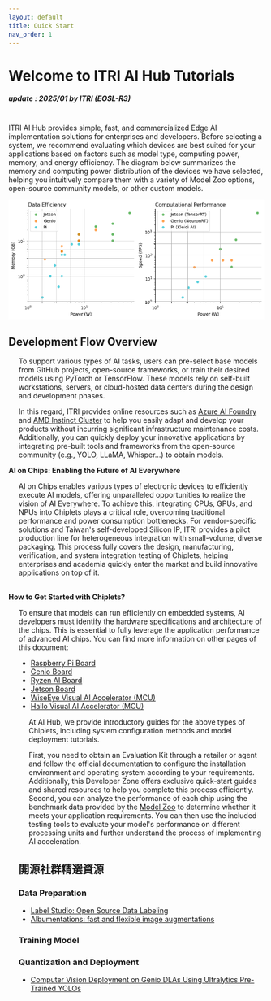 ```yaml
---
layout: default
title: Quick Start
nav_order: 1
---
```


# Welcome to ITRI AI Hub Tutorials
##### update : 2025/01 by ITRI (EOSL-R3)

<br>ITRI AI Hub provides simple, fast, and commercialized Edge AI implementation solutions for enterprises and developers. Before selecting a system, we recommend evaluating which devices are best suited for your applications based on factors such as model type, computing power, memory, and energy efficiency. The diagram below summarizes the memory and computing power distribution of the devices we have selected, helping you intuitively compare them with a variety of Model Zoo options, open-source community models, or other custom models.

<div align="center">
<img src="docs/assets/images/pages/metric_of_all_devices.png" width="760"/>
</div>

## **Development Flow Overview**

<div style="margin-left: 20px;">
<p>To support various types of AI tasks, users can pre-select base models from GitHub projects, open-source frameworks, or train their desired models using PyTorch or TensorFlow. These models rely on self-built workstations, servers, or cloud-hosted data centers during the design and development phases. 

In this regard, ITRI provides online resources such as <a href="https://azure.microsoft.com/en-us/products/machine-learning">Azure AI Foundry</a> and <a href="https://www.aita.org.tw/News/news_more?id=82a8da71e7cc4cf6acb657a789165822">AMD Instinct Cluster</a> to help you easily adapt and develop your products without incurring significant infrastructure maintenance costs. Additionally, you can quickly deploy your innovative applications by integrating pre-built tools and frameworks from the open-source community (e.g., YOLO, LLaMA, Whisper...) to obtain models.</p>
</div>

<strong>AI on Chips: Enabling the Future of AI Everywhere</strong>
<div style="margin-left: 20px;">
AI on Chips enables various types of electronic devices to efficiently execute AI models, offering unparalleled opportunities to realize the vision of AI Everywhere. To achieve this, integrating CPUs, GPUs, and NPUs into Chiplets plays a critical role, overcoming traditional performance and power consumption bottlenecks. For vendor-specific solutions and Taiwan's self-developed Silicon IP, ITRI provides a pilot production line for heterogeneous integration with small-volume, diverse packaging. This process fully covers the design, manufacturing, verification, and system integration testing of Chiplets, helping enterprises and academia quickly enter the market and build innovative applications on top of it.
</div><br>


<strong>How to Get Started with Chiplets?</strong>
<div style="margin-left: 20px;">
To ensure that models can run efficiently on embedded systems, AI developers must identify the hardware specifications and architecture of the chips. This is essential to fully leverage the application performance of advanced AI chips. You can find more information on other pages of this document:
<ul>
    <li><a href="https://r300-ai.github.io/ITRI-AI-Hub/">Raspberry Pi Board</a></li>
    <li><a href="https://r300-ai.github.io/ITRI-AI-Hub/docs/genio-evk.html">Genio Board</a></li>
    <li><a href="https://r300-ai.github.io/ITRI-AI-Hub/docs/ryzen.html">Ryzen AI Board</a></li>
    <li><a href="https://r300-ai.github.io/ITRI-AI-Hub/">Jetson Board</a></li>
    <li><a href="https://r300-ai.github.io/ITRI-AI-Hub/">WiseEye Visual AI Accelerator (MCU)</a></li>
    <li><a href="https://r300-ai.github.io/ITRI-AI-Hub/">Hailo Visual AI Accelerator (MCU)</a></li>
</ul>

<div style="margin-left: 20px;">
<p>At AI Hub, we provide introductory guides for the above types of Chiplets, including system configuration methods and model deployment tutorials. 

First, you need to obtain an Evaluation Kit through a retailer or agent and follow the official documentation to configure the installation environment and operating system according to your requirements. Additionally, this Developer Zone offers exclusive quick-start guides and shared resources to help you complete this process efficiently. Second, you can analyze the performance of each chip using the benchmark data provided by the <a href="https://github.com/R300-AI/ITRI-AI-Hub/tree/main/Model-Zoo">Model Zoo</a> to determine whether it meets your application requirements. You can then use the included testing tools to evaluate your model's performance on different processing units and further understand the process of implementing AI acceleration.</p>
</div>

## **開源社群精選資源**
### Data Preparation
* [Label Studio: Open Source Data Labeling](https://labelstud.io/)
* [Albumentations: fast and flexible image augmentations](https://albumentations.ai/)

### Training Model

### Quantization and Deployment
* [Computer Vision Deployment on Genio DLAs Using Ultralytics Pre-Trained YOLOs]()